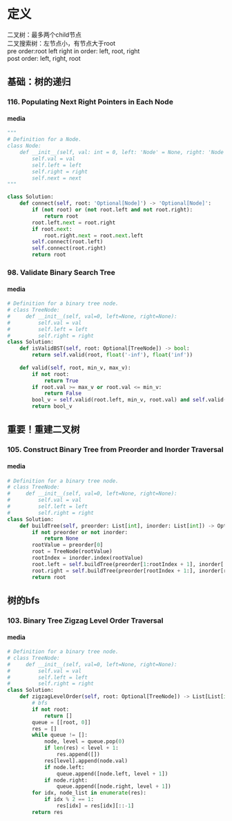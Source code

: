 # 定义
二叉树：最多两个child节点   
二叉搜索树：左节点小，有节点大于root    
pre order:root left right
in order: left, root, right   
post order: left, right, root




## 基础：树的递归
### 116. Populating Next Right Pointers in Each Node
#### media

```python
"""
# Definition for a Node.
class Node:
    def __init__(self, val: int = 0, left: 'Node' = None, right: 'Node' = None, next: 'Node' = None):
        self.val = val
        self.left = left
        self.right = right
        self.next = next
"""

class Solution:
    def connect(self, root: 'Optional[Node]') -> 'Optional[Node]':
        if (not root) or (not root.left and not root.right):
            return root
        root.left.next = root.right
        if root.next:
            root.right.next = root.next.left
        self.connect(root.left)
        self.connect(root.right)
        return root
```

### 98. Validate Binary Search Tree
#### media
```python
# Definition for a binary tree node.
# class TreeNode:
#     def __init__(self, val=0, left=None, right=None):
#         self.val = val
#         self.left = left
#         self.right = right
class Solution:
    def isValidBST(self, root: Optional[TreeNode]) -> bool:
        return self.valid(root, float('-inf'), float('inf'))
        
    def valid(self, root, min_v, max_v):
        if not root:
            return True
        if root.val >= max_v or root.val <= min_v:
            return False
        bool_v = self.valid(root.left, min_v, root.val) and self.valid(root.right, root.val, max_v)
        return bool_v
 ```





## 重要！**重建二叉树**
### 105. Construct Binary Tree from Preorder and Inorder Traversal
#### media
```python
# Definition for a binary tree node.
# class TreeNode:
#     def __init__(self, val=0, left=None, right=None):
#         self.val = val
#         self.left = left
#         self.right = right
class Solution:
    def buildTree(self, preorder: List[int], inorder: List[int]) -> Optional[TreeNode]:
        if not preorder or not inorder:
            return None
        rootValue = preorder[0]
        root = TreeNode(rootValue)
        rootIndex = inorder.index(rootValue)
        root.left = self.buildTree(preorder[1:rootIndex + 1], inorder[:rootIndex])
        root.right = self.buildTree(preorder[rootIndex + 1:], inorder[rootIndex + 1:])
        return root
```

## 树的bfs
### 103. Binary Tree Zigzag Level Order Traversal
#### media
```python
# Definition for a binary tree node.
# class TreeNode:
#     def __init__(self, val=0, left=None, right=None):
#         self.val = val
#         self.left = left
#         self.right = right
class Solution:
    def zigzagLevelOrder(self, root: Optional[TreeNode]) -> List[List[int]]:
        # bfs
        if not root:
            return []
        queue = [[root, 0]]
        res = []
        while queue != []:
            node, level = queue.pop(0)
            if len(res) < level + 1:
                res.append([])
            res[level].append(node.val)
            if node.left:
                queue.append([node.left, level + 1])
            if node.right:
                queue.append([node.right, level + 1])
        for idx, node_list in enumerate(res):
            if idx % 2 == 1:
                res[idx] = res[idx][::-1]
        return res
```
